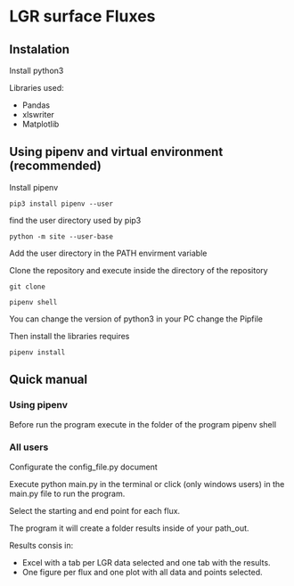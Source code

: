 # LGR surface Fluxes

## Instalation

Install python3

Libraries used:
- Pandas
- xlswriter
- Matplotlib

## Using pipenv and virtual environment (recommended)
Install pipenv

    pip3 install pipenv --user

find the user directory used by pip3
    
    python -m site --user-base

Add the user directory in the PATH envirment variable

Clone the repository and execute inside the directory of the repository

    git clone 

    pipenv shell

You can change the version of python3 in your PC change the Pipfile

Then install the libraries requires

    pipenv install

## Quick manual

### Using pipenv
Before run the program execute in the folder of the program
    pipenv shell

### All users
Configurate the config\_file.py document

Execute python main.py in the terminal or click (only windows users) in the main.py file to run the program.

Select the starting and end point for each flux.

The program it will create a folder results inside of your path\_out.

Results consis in:
- Excel with a tab per LGR data selected and one tab with the results.
- One figure per flux and one plot with all data and points selected.
